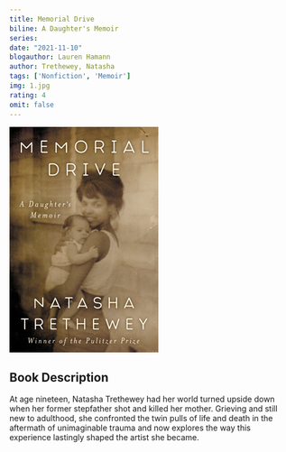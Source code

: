 ```yaml
---
title: Memorial Drive
biline: A Daughter's Memoir
series: 
date: "2021-11-10"
blogauthor: Lauren Hamann
author: Trethewey, Natasha
tags: ['Nonfiction', 'Memoir']
img: 1.jpg
rating: 4
omit: false
---
```


![Book Cover](1.jpg)

## Book Description

At age nineteen, Natasha Trethewey had her world turned upside down when her former stepfather shot and killed her mother. Grieving and still new to adulthood, she confronted the twin pulls of life and death in the aftermath of unimaginable trauma and now explores the way this experience lastingly shaped the artist she became.